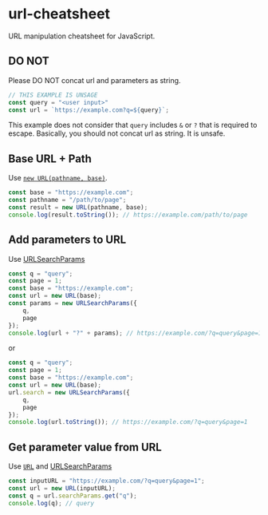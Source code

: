 # url-cheatsheet

URL manipulation cheatsheet for JavaScript.

## DO NOT

Please DO NOT concat url and parameters as string.

```js
// THIS EXAMPLE IS UNSAGE
const query = "<user input>"
const url = `https://example.com?q=${query}`;
```

This example does not consider that `query` includes `&` or `?` that is required to escape.
Basically, you should not concat url as string. It is unsafe.

## Base URL + Path 

Use [`new URL(pathname, base)`](https://developer.mozilla.org/docs/Web/API/URL/URL).

```js
const base = "https://example.com";
const pathname = "/path/to/page";
const result = new URL(pathname, base);
console.log(result.toString()); // https://example.com/path/to/page
```

## Add parameters to URL

Use [URLSearchParams](https://developer.mozilla.org/docs/Web/API/URLSearchParams)

```js
const q = "query";
const page = 1;
const base = "https://example.com";
const url = new URL(base);
const params = new URLSearchParams({
    q,
    page
});
console.log(url + "?" + params); // https://example.com/?q=query&page=1
```

or 

```js
const q = "query";
const page = 1;
const base = "https://example.com";
const url = new URL(base);
url.search = new URLSearchParams({
    q,
    page
});
console.log(url.toString()); // https://example.com/?q=query&page=1
```

## Get parameter value from URL

Use [`URL`](https://developer.mozilla.org/docs/Web/API/URL/URL) and [URLSearchParams](https://developer.mozilla.org/docs/Web/API/URLSearchParams)

```js
const inputURL = "https://example.com/?q=query&page=1";
const url = new URL(inputURL);
const q = url.searchParams.get("q");
console.log(q); // query
```
